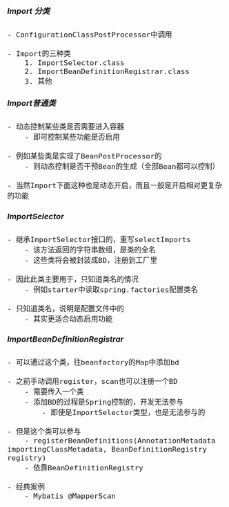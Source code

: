 <font size=4 >



##### Import 分类
    - ConfigurationClassPostProcessor中调用
    
    - Import的三种类
        1. ImportSelector.class
        2. ImportBeanDefinitionRegistrar.class
        3. 其他

##### Import普通类
    - 动态控制某些类是否需要进入容器
        - 即可控制某些功能是否启用
        
    - 例如某些类是实现了BeanPostProcessor的
        - 则动态控制是否干预Bean的生成（全部Bean都可以控制）
    
    - 当然Import下面这种也是动态开启，而且一般是开启相对更复杂的功能
    
##### ImportSelector
    - 继承ImportSelector接口的，重写selectImports
        - 该方法返回的字符串数组，是类的全名
        - 这些类将会被封装成BD，注册到工厂里
    
    - 因此此类主要用于，只知道类名的情况
        - 例如starter中读取spring.factories配置类名
    
    - 只知道类名，说明是配置文件中的
        - 其实更适合动态启用功能
    

##### ImportBeanDefinitionRegistrar
    - 可以通过这个类，往beanfactory的Map中添加bd
    
    - 之前手动调用register，scan也可以注册一个BD
        - 需要传入一个类
        - 添加BD的过程是Spring控制的，开发无法参与
            - 即使是ImportSelector类型，也是无法参与的
    
    - 但是这个类可以参与
        - registerBeanDefinitions(AnnotationMetadata importingClassMetadata, BeanDefinitionRegistry registry)
        - 依靠BeanDefinitionRegistry
    
    - 经典案例
        - Mybatis @MapperScan
    
